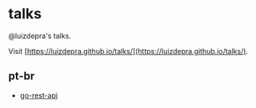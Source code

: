 # talks

@luizdepra's talks.

Visit [https://luizdepra.github.io/talks/](https://luizdepra.github.io/talks/).

## pt-br

- [go-rest-api](https://luizdepra.github.io/talks/pt-br/go-rest-api)
